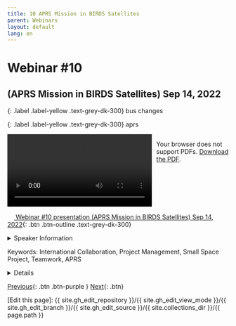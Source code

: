 ```yaml
---
title: 10 APRS Mission in BIRDS Satellites
parent: Webinars
layout: default
lang: en
---
```


# Webinar #10
## (APRS Mission in BIRDS Satellites) Sep 14, 2022

{: .label .label-yellow .text-grey-dk-300}
bus changes

{: .label .label-yellow .text-grey-dk-300}
aprs

<div style="display: flex; gap: 10px; align-items: flex-start;">
  <!-- Video Section -->
  <div style="flex: 2; max-width: 66%;">
    <video controls width="100%" height="auto">
      <source src="https://birds-project.com/open-source/video/birds_bus_opensource_webinar_10.mp4" type="video/mp4">
      Your browser does not support the video tag.
    </video>
  </div>

  <!-- Chat Section -->
  <div style="flex: 1; max-width: 33%;">
    <object 
      data="https://birds-project.com/open-source/pdf/BIRDS_BUS_Opensource_10_chat.pdf" 
      width="100%" 
      height="275px">
      <p>Your browser does not support PDFs. <a href="https://birds-project.com/open-source/pdf/BIRDS_BUS_Opensource_10_chat.pdf">Download the PDF</a>.</p>
    </object>
  </div>
</div>


<!-- Download Presentation -->
[<img src="https://raw.githubusercontent.com/FortAwesome/Font-Awesome/6.x/svgs/regular/circle-down.svg" width="15" height="15"> Webinar #10 presentation (APRS Mission in BIRDS Satellites) Sep 14, 2022](XXX){: .btn .btn-outline .text-grey-dk-300}


<details markdown="block">
<summary>Speaker Information</summary>
XXX  talked about XXX in his presentation titled "XXX".

Edgar Mujuni in Kyushu Institute of Technology (Kyutech)


Kudakwashe Jeje
</details>

Keywords: International Collaboration, Project Management, Small Space Project, Teamwork, APRS

<details markdown="block">
<summary>Details</summary>
XXX  talked about XXX in his presentation titled "XXX".
**Edgar Mujuni** gave in-depth explanations on the APRS in his presentation titled **"APRS MIssion in BIRDS satellite.""**
Automatic Packet Reporting System (APRS) was originally called Automatic Position Reporting System.  


Note: Presentation starts at 11 minutes.
</details>

[Previous]({{site.url}}/resources/webinars/webinar-09/){: .btn .btn-purple }
[Next]({{site.url}}/resources/webinars/webinar-11/){: .btn}


[Edit this page]:  {{ site.gh_edit_repository }}/{{ site.gh_edit_view_mode }}/{{ site.gh_edit_branch }}/{{ site.gh_edit_source }}/{{ site.collections_dir }}/{{ page.path }}

